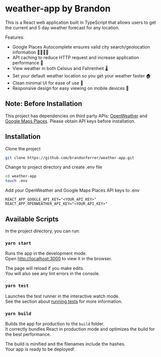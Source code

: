 # weather-app by Brandon

This is a React web application built in TypeScript that allows users to get the current and 5 day weather forecast for any location.

Features:

- Google Places Autocomplete ensures valid city search/geolocation information 🕵️‍♂️🕵️‍♀️
- API caching to reduce HTTP request and increase application performance 🚀
- View weather in both Celsius and Fahrenheit 🌡
- Set your default weather location so you get your weather faster 🏠
- Clean minimal UI for ease of use 🧼
- Responsive design for easy viewing on mobile devices 📱

## Note: Before Installation

This project has dependencies on third party APIs: [OpenWeather](https://openweathermap.org/appid) and [Google Maps Places](https://developers.google.com/places/web-service/get-api-key). Please obtain API keys before installation.

## Installation

Clone the project

```bash
git clone https://github.com/brandonferrer/weather-app.git
```

Change to project directory and create .env file

```bash
cd weather-app
touch .env
```

Add your OpenWeather and Google Maps Places API keys to .env

```
REACT_APP_GOOGLE_API_KEY="<YOUR_API_KEY>"
REACT_APP_OPENWEATHER_API_KEY="<YOUR_API_KEY>"
```

## Available Scripts

In the project directory, you can run:

### `yarn start`

Runs the app in the development mode.<br />
Open [http://localhost:3000](http://localhost:3000) to view it in the browser.

The page will reload if you make edits.<br />
You will also see any lint errors in the console.

### `yarn test`

Launches the test runner in the interactive watch mode.<br />
See the section about [running tests](https://facebook.github.io/create-react-app/docs/running-tests) for more information.

### `yarn build`

Builds the app for production to the `build` folder.<br />
It correctly bundles React in production mode and optimizes the build for the best performance.

The build is minified and the filenames include the hashes.<br />
Your app is ready to be deployed!
